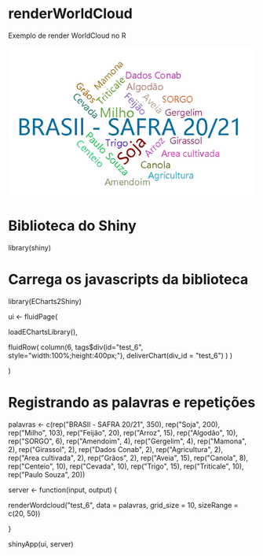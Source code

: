 # renderWorldCloud
Exemplo de render WorldCloud no R

![Screenshot](https://github.com/PaulohSouza/renderWorldCloud/blob/main/palavras.png)


# Biblioteca do Shiny
library(shiny)
# Carrega os javascripts da biblioteca
library(ECharts2Shiny) 

ui <- fluidPage(
  
  loadEChartsLibrary(),
  
  fluidRow(
    column(6,
           tags$div(id="test_6", style="width:100%;height:400px;"),
           deliverChart(div_id = "test_6")
    )
  )
  
)
# Registrando as palavras e repetições
palavras <- c(rep("BRASIl - SAFRA 20/21", 350), rep("Soja", 200), rep("Milho", 103), rep("Feijão", 20), rep("Arroz", 15), rep("Algodão", 10), rep("SORGO", 6), rep("Amendoim", 4), rep("Gergelim", 4), rep("Mamona", 2), rep("Girassol", 2), rep("Dados Conab", 2), rep("Agricultura", 2), rep("Area cultivada", 2), rep("Grãos", 2),
              rep("Aveia", 15), rep("Canola", 8), rep("Centeio", 10), rep("Cevada", 10), rep("Trigo", 15), rep("Triticale", 10), rep("Paulo Souza", 20))

server <- function(input, output) {
  
  renderWordcloud("test_6", data = palavras, grid_size = 10, sizeRange = c(20, 50))
  
}

shinyApp(ui, server)
